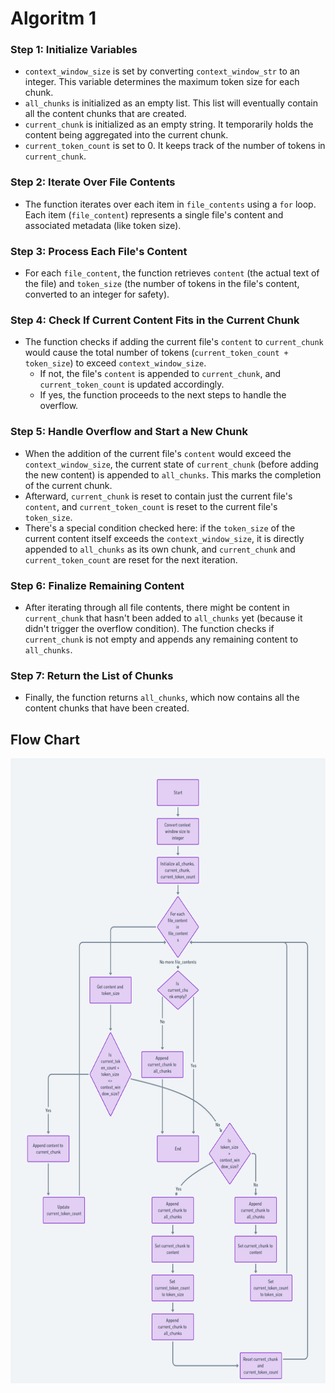 # Algoritm 1
### Step 1: Initialize Variables
- `context_window_size` is set by converting `context_window_str` to an integer. This variable determines the maximum token size for each chunk.
- `all_chunks` is initialized as an empty list. This list will eventually contain all the content chunks that are created.
- `current_chunk` is initialized as an empty string. It temporarily holds the content being aggregated into the current chunk.
- `current_token_count` is set to 0. It keeps track of the number of tokens in `current_chunk`.

### Step 2: Iterate Over File Contents
- The function iterates over each item in `file_contents` using a `for` loop. Each item (`file_content`) represents a single file's content and associated metadata (like token size).

### Step 3: Process Each File's Content
- For each `file_content`, the function retrieves `content` (the actual text of the file) and `token_size` (the number of tokens in the file's content, converted to an integer for safety).

### Step 4: Check If Current Content Fits in the Current Chunk
- The function checks if adding the current file's `content` to `current_chunk` would cause the total number of tokens (`current_token_count + token_size`) to exceed `context_window_size`.
  - If not, the file's `content` is appended to `current_chunk`, and `current_token_count` is updated accordingly.
  - If yes, the function proceeds to the next steps to handle the overflow.

### Step 5: Handle Overflow and Start a New Chunk
- When the addition of the current file's `content` would exceed the `context_window_size`, the current state of `current_chunk` (before adding the new content) is appended to `all_chunks`. This marks the completion of the current chunk.
- Afterward, `current_chunk` is reset to contain just the current file's `content`, and `current_token_count` is reset to the current file's `token_size`.
- There's a special condition checked here: if the `token_size` of the current content itself exceeds the `context_window_size`, it is directly appended to `all_chunks` as its own chunk, and `current_chunk` and `current_token_count` are reset for the next iteration.

### Step 6: Finalize Remaining Content
- After iterating through all file contents, there might be content in `current_chunk` that hasn't been added to `all_chunks` yet (because it didn't trigger the overflow condition). The function checks if `current_chunk` is not empty and appends any remaining content to `all_chunks`.

### Step 7: Return the List of Chunks
- Finally, the function returns `all_chunks`, which now contains all the content chunks that have been created.

## Flow Chart



<img src="https://github.com/SriKumarDundigalla/QTI/blob/main/Algorithm1_Flow_Chart.png" alt="Image Description" style="width: 1000px; height: 1000px;"> 


